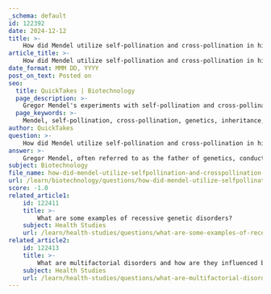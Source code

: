 ```yaml
---
_schema: default
id: 122392
date: 2024-12-12
title: >-
    How did Mendel utilize self-pollination and cross-pollination in his experiments?
article_title: >-
    How did Mendel utilize self-pollination and cross-pollination in his experiments?
date_format: MMM DD, YYYY
post_on_text: Posted on
seo:
  title: QuickTakes | Biotechnology
  page_description: >-
    Gregor Mendel's experiments with self-pollination and cross-pollination in pea plants laid the foundation for the principles of inheritance and modern genetics.
  page_keywords: >-
    Mendel, self-pollination, cross-pollination, genetics, inheritance, pea plants, pure-breeding, hybrid offspring, F1 generation, F2 generation, dominant traits, recessive traits, segregation of alleles, independent assortment
author: QuickTakes
question: >-
    How did Mendel utilize self-pollination and cross-pollination in his experiments?
answer: >-
    Gregor Mendel, often referred to as the father of genetics, conducted groundbreaking experiments using garden pea plants (Pisum sativum) to understand the principles of inheritance. His methodology involved both self-pollination and cross-pollination techniques, which were crucial for his discoveries.\n\n1. **Self-Pollination**: Mendel utilized self-pollination to establish pure-breeding lines of pea plants. In this process, the flowers of a single plant fertilize themselves, allowing Mendel to observe consistent traits over generations. He identified plants that consistently exhibited one form of a trait (e.g., flower color) after several generations of self-pollination. This ensured that the plants were homozygous for the traits he was studying.\n\n2. **Cross-Pollination**: To explore the inheritance of traits, Mendel performed cross-pollination between different pure-breeding plants. For example, he crossed violet-flowered and white-flowered pea plants. This method allowed him to create hybrid offspring (the F1 generation) that exhibited traits from both parent plants. By controlling the pollination process—preventing self-fertilization and manually transferring pollen from one plant to another—Mendel could analyze the resulting traits in the F1 generation.\n\n3. **Observation of Generations**: After creating the F1 generation through cross-pollination, Mendel allowed these hybrid plants to self-pollinate. He then observed the traits in the F2 generation, where he noted a consistent 3:1 ratio of dominant to recessive traits. This observation led to his formulation of the laws of inheritance, including the concepts of dominant and recessive alleles.\n\nThrough these methods, Mendel was able to uncover fundamental genetic principles, such as the segregation of alleles and the independent assortment of traits, which laid the foundation for modern genetics. His meticulous approach and the use of controlled breeding techniques were pivotal in demonstrating how traits are passed from one generation to the next.
subject: Biotechnology
file_name: how-did-mendel-utilize-selfpollination-and-crosspollination-in-his-experiments.md
url: /learn/biotechnology/questions/how-did-mendel-utilize-selfpollination-and-crosspollination-in-his-experiments
score: -1.0
related_article1:
    id: 122411
    title: >-
        What are some examples of recessive genetic disorders?
    subject: Health Studies
    url: /learn/health-studies/questions/what-are-some-examples-of-recessive-genetic-disorders
related_article2:
    id: 122413
    title: >-
        What are multifactorial disorders and how are they influenced by genetics?
    subject: Health Studies
    url: /learn/health-studies/questions/what-are-multifactorial-disorders-and-how-are-they-influenced-by-genetics
---
```


&nbsp;